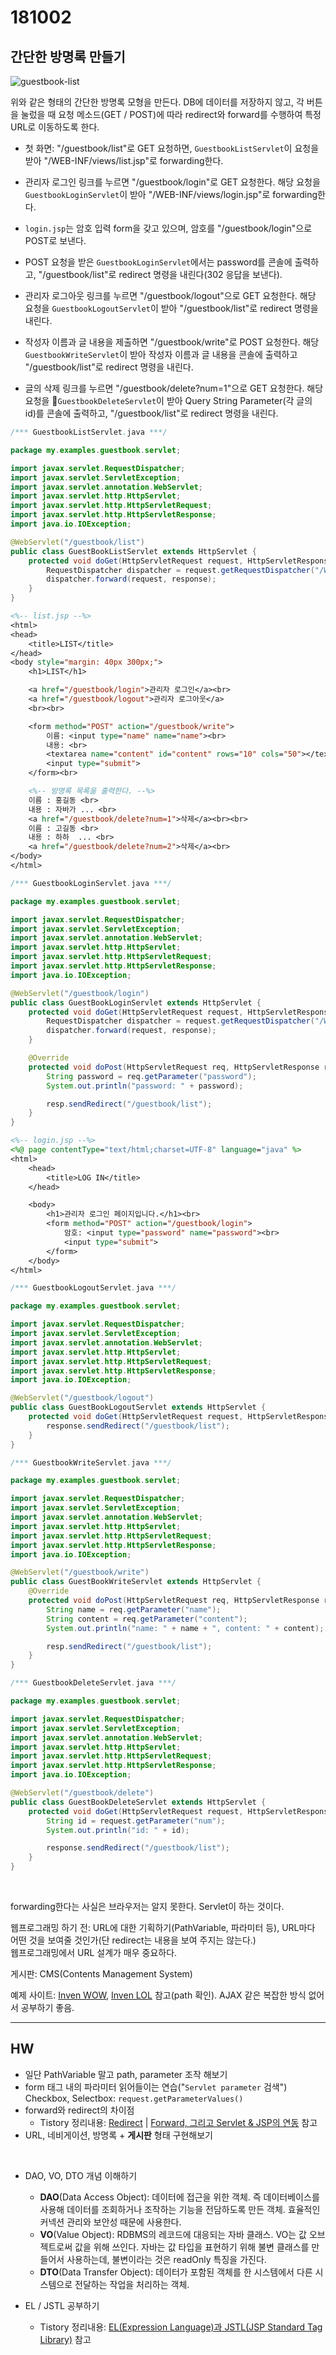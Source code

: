 # 181002

## 간단한 방명록 만들기

![guestbook-list](../pictures/guestbook-list.png)

위와 같은 형태의 간단한 방명록 모형을 만든다. DB에 데이터를 저장하지 않고, 각 버튼을 눌렀을 때 요청 메소드(GET / POST)에 따라 redirect와 forward를 수행하여 특정 URL로 이동하도록 한다.

- 첫 화면: "/guestbook/list"로 GET 요청하면, `GuestbookListServlet`이 요청을 받아 "/WEB-INF/views/list.jsp"로 forwarding한다.

- 관리자 로그인 링크를 누르면 "/guestbook/login"로 GET 요청한다. 해당 요청을 `GuestbookLoginServlet`이 받아 "/WEB-INF/views/login.jsp"로 forwarding한다.
- `login.jsp`는 암호 입력 form을 갖고 있으며, 암호를 "/guestbook/login"으로 POST로 보낸다.
- POST 요청을 받은 `GuestbookLoginServlet`에서는 password를 콘솔에 출력하고, "/guestbook/list"로 redirect 명령을 내린다(302 응답을 보낸다).
- 관리자 로그아웃 링크를 누르면 "/guestbook/logout"으로 GET 요청한다. 해당 요청을 `GuestbookLogoutServlet`이 받아 "/guestbook/list"로 redirect 명령을 내린다.
- 작성자 이름과 글 내용을 제출하면 "/guestbook/write"로 POST 요청한다. 해당 `GuestbookWriteServlet`이 받아 작성자 이름과 글 내용을 콘솔에 출력하고 "/guestbook/list"로 redirect 명령을 내린다.
- 글의 삭제 링크를 누르면 "/guestbook/delete?num=1"으로 GET 요청한다. 해당 요청을 `GuestbookDeleteServlet`이 받아 Query String Parameter(각 글의 id)를 콘솔에 출력하고, "/guestbook/list"로 redirect 명령을 내린다.

```java
/*** GuestbookListServlet.java ***/

package my.examples.guestbook.servlet;

import javax.servlet.RequestDispatcher;
import javax.servlet.ServletException;
import javax.servlet.annotation.WebServlet;
import javax.servlet.http.HttpServlet;
import javax.servlet.http.HttpServletRequest;
import javax.servlet.http.HttpServletResponse;
import java.io.IOException;

@WebServlet("/guestbook/list")
public class GuestBookListServlet extends HttpServlet {
    protected void doGet(HttpServletRequest request, HttpServletResponse response) throws ServletException, IOException {
        RequestDispatcher dispatcher = request.getRequestDispatcher("/WEB-INF/views/list.jsp");
        dispatcher.forward(request, response);
    }
}
```

```jsp
<%-- list.jsp --%>
<html>
<head>
    <title>LIST</title>
</head>
<body style="margin: 40px 300px;">
    <h1>LIST</h1>

    <a href="/guestbook/login">관리자 로그인</a><br>
    <a href="/guestbook/logout">관리자 로그아웃</a>
    <br><br>

    <form method="POST" action="/guestbook/write">
        이름: <input type="name" name="name"><br>
        내용: <br>
        <textarea name="content" id="content" rows="10" cols="50"></textarea><br>
        <input type="submit">
    </form><br>

    <%-- 방명록 목록을 출력한다. --%>
    이름 : 홍길동 <br>
    내용 : 자바가 ... <br>
    <a href="/guestbook/delete?num=1">삭제</a><br><br>
    이름 : 고길동 <br>
    내용 : 하하  ... <br>
    <a href="/guestbook/delete?num=2">삭제</a><br>
</body>
</html>
```

```java
/*** GuestbookLoginServlet.java ***/

package my.examples.guestbook.servlet;

import javax.servlet.RequestDispatcher;
import javax.servlet.ServletException;
import javax.servlet.annotation.WebServlet;
import javax.servlet.http.HttpServlet;
import javax.servlet.http.HttpServletRequest;
import javax.servlet.http.HttpServletResponse;
import java.io.IOException;

@WebServlet("/guestbook/login")
public class GuestBookLoginServlet extends HttpServlet {
    protected void doGet(HttpServletRequest request, HttpServletResponse response) throws ServletException, IOException {
        RequestDispatcher dispatcher = request.getRequestDispatcher("/WEB-INF/views/login.jsp");
        dispatcher.forward(request, response);
    }

    @Override
    protected void doPost(HttpServletRequest req, HttpServletResponse resp) throws ServletException, IOException {
        String password = req.getParameter("password");
        System.out.println("password: " + password);

        resp.sendRedirect("/guestbook/list");
    }
}
```

```jsp
<%-- login.jsp --%>
<%@ page contentType="text/html;charset=UTF-8" language="java" %>
<html>
    <head>
        <title>LOG IN</title>
    </head>

    <body>
        <h1>관리자 로그인 페이지입니다.</h1><br>
        <form method="POST" action="/guestbook/login">
            암호: <input type="password" name="password"><br>
            <input type="submit">
        </form>
    </body>
</html>

```

```java
/*** GuestbookLogoutServlet.java ***/

package my.examples.guestbook.servlet;

import javax.servlet.RequestDispatcher;
import javax.servlet.ServletException;
import javax.servlet.annotation.WebServlet;
import javax.servlet.http.HttpServlet;
import javax.servlet.http.HttpServletRequest;
import javax.servlet.http.HttpServletResponse;
import java.io.IOException;

@WebServlet("/guestbook/logout")
public class GuestBookLogoutServlet extends HttpServlet {
    protected void doGet(HttpServletRequest request, HttpServletResponse response) throws ServletException, IOException {
        response.sendRedirect("/guestbook/list");
    }
}
```

```java
/*** GuestbookWriteServlet.java ***/

package my.examples.guestbook.servlet;

import javax.servlet.RequestDispatcher;
import javax.servlet.ServletException;
import javax.servlet.annotation.WebServlet;
import javax.servlet.http.HttpServlet;
import javax.servlet.http.HttpServletRequest;
import javax.servlet.http.HttpServletResponse;
import java.io.IOException;

@WebServlet("/guestbook/write")
public class GuestBookWriteServlet extends HttpServlet {
    @Override
    protected void doPost(HttpServletRequest req, HttpServletResponse resp) throws ServletException, IOException {
        String name = req.getParameter("name");
        String content = req.getParameter("content");
        System.out.println("name: " + name + ", content: " + content);

        resp.sendRedirect("/guestbook/list");
    }
}
```

```java
/*** GuestbookDeleteServlet.java ***/

package my.examples.guestbook.servlet;

import javax.servlet.RequestDispatcher;
import javax.servlet.ServletException;
import javax.servlet.annotation.WebServlet;
import javax.servlet.http.HttpServlet;
import javax.servlet.http.HttpServletRequest;
import javax.servlet.http.HttpServletResponse;
import java.io.IOException;

@WebServlet("/guestbook/delete")
public class GuestBookDeleteServlet extends HttpServlet {
    protected void doGet(HttpServletRequest request, HttpServletResponse response) throws ServletException, IOException {
        String id = request.getParameter("num");
        System.out.println("id: " + id);

        response.sendRedirect("/guestbook/list");
    }
}
```

<br>

forwarding한다는 사실은 브라우저는 알지 못한다. Servlet이 하는 것이다.

웹프로그래밍 하기 전: URL에 대한 기획하기(PathVariable, 파라미터 등), URL마다 어떤 것을 보여줄 것인가(단 redirect는 내용을 보여 주지는 않는다.)  
웹프로그래밍에서 URL 설계가 매우 중요하다.

게시판: CMS(Contents Management System)

예제 사이트: [Inven WOW](http://wow.inven.co.kr/), [Inven LOL](http://lol.inven.co.kr/) 참고(path 확인). AJAX 같은 복잡한 방식 없어서 공부하기 좋음.

---

## HW

- 일단 PathVariable 말고 path, parameter 조작 해보기
- form 태그 내의 파라미터 읽어들이는 연습("`Servlet parameter` 검색")  
  Checkbox, Selectbox: `request.getParameterValues()`
- forward와 redirect의 차이점  
  - Tistory 정리내용: [Redirect](http://starkying.tistory.com/28?category=665008) | [Forward, 그리고 Servlet & JSP의 연동](http://starkying.tistory.com/29?category=665008) 참고
- URL, 네비게이션, 방명록 + **게시판** 형태 구현해보기

<br>

- DAO, VO, DTO 개념 이해하기
  - **DAO**(Data Access Object): 데이터에 접근을 위한 객체. 즉 데이터베이스를 사용해 데이터를 조회하거나 조작하는 기능을 전담하도록 만든 객체. 효율적인 커넥션 관리와 보안성 때문에 사용한다.
  - **VO**(Value Object): RDBMS의 레코드에 대응되는 자바 클래스. VO는 값 오브젝트로써 값을 위해 쓰인다. 자바는 값 타입을 표현하기 위해 불변 클래스를 만들어서 사용하는데, 불변이라는 것은 readOnly 특징을 가진다.
  - **DTO**(Data Transfer Object): 데이터가 포함된 객체를 한 시스템에서 다른 시스템으로 전달하는 작업을 처리하는 객체.

- EL / JSTL 공부하기
  - Tistory 정리내용: [EL(Expression Language)과 JSTL(JSP Standard Tag Library)](http://starkying.tistory.com/31
    ) 참고
